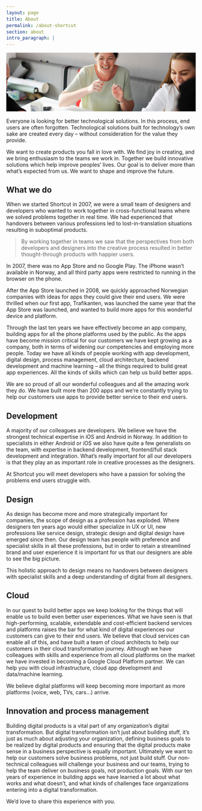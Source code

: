```yaml
---
layout: page
title: About
permalink: /about-shortcut
section: about
intro_paragraph: |
---
```


![Join us](/assets/img/career-banner.png)

Everyone is looking for better technological solutions. In this process, end users are often forgotten. Technological solutions built for technology’s own sake are created every day – without consideration for the value they provide.

We want to create products you fall in love with. We find joy in creating, and we bring enthusiasm to the teams we work in. Together we build innovative solutions which help improve peoples’ lives. Our goal is to deliver more than what’s expected from us. We want to shape and improve the future.

## What we do

When we started Shortcut in 2007, we were a small team of designers and developers who wanted to work together in cross-functional teams where we solved problems together in real time. We had experienced that handovers between various professions led to lost-in-translation situations resulting in suboptimal products.


> By working together in teams we saw that the perspectives from both developers and designers into the creative process resulted in better thought-through products with happier users.

In 2007, there was no App Store and no Google Play. The iPhone wasn’t available in Norway, and all third party apps were restricted to running in the browser on the phone.

After the App Store launched in 2008, we quickly approached Norwegian companies with ideas for apps they could give their end users. We were thrilled when our first app, Trafikanten, was launched the same year that the App Store was launched, and wanted to build more apps for this wonderful device and platform.

Through the last ten years we have effectively become an app company, building apps for all the phone platforms used by the public. As the apps have become mission critical for our customers we have kept growing as a company, both in terms of widening our competencies and employing more people. Today we have all kinds of people working with app development, digital design, process management, cloud architecture, backend development and machine learning – all the things required to build great app experiences. All the kinds of skills which can help us build better apps.

We are so proud of all our wonderful colleagues and all the amazing work they do. We have built more than 200 apps and we’re constantly trying to help our customers use apps to provide better service to their end users.

## Development
A majority of our colleagues are developers. We believe we have the strongest technical expertise in iOS and Android in Norway. In addition to specialists in either Android or iOS we also have quite a few generalists on the team, with expertise in backend development, frontend/full stack development and integration. What’s really important for all our developers is that they play an as important role in creative processes as the designers.

At Shortcut you will meet developers who have a passion for solving the problems end users struggle with.

## Design
As design has become more and more strategically important for companies, the scope of design as a profession has exploded. Where designers ten years ago would either specialize in UX or UI, new professions like service design, strategic design and digital design have emerged since then. Our design team has people with preference and specialist skills in all these professions, but in order to retain a streamlined brand and user experience it is important for us that our designers are able to see the big picture.

This holistic approach to design means no handovers between designers with specialist skills and a deep understanding of digital from all designers.

## Cloud
In our quest to build better apps we keep looking for the things that will enable us to build even better user experiences. What we have seen is that high-performing, scalable, extendable and cost-efficient backend services and platforms raises the bar for what kind of digital experiences our customers can give to their end users. We believe that cloud services can enable all of this, and have built a team of cloud architects to help our customers in their cloud transformation journey. Although we have colleagues with skills and experience from all cloud platforms on the market we have invested in becoming a Google Cloud Platform partner. We can help you with cloud infrastructure, cloud app development and data/machine learning.

We believe digital platforms will keep becoming more important as more platforms (voice, web, TVs, cars…) arrive.

## Innovation and process management
Building digital products is a vital part of any organization’s digital transformation. But digital transformation isn’t just about building stuff, it’s just as much about adjusting your organization, defining business goals to be realized by digital products and ensuring that the digital products make sense in a business perspective is equally important. Ultimately we want to help our customers solve business problems, not just build stuff. Our non-technical colleagues will challenge your business and our teams, trying to help the team deliver on business goals, not production goals. With our ten years of experience in building apps we have learned a lot about what works and what doesn’t, and what kinds of challenges face organizations entering into a digital transformation.

We’d love to share this experience with you.

